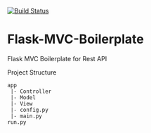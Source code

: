 [![Build Status](https://app.travis-ci.com/ailerondeveloperindo/Flask-MVC-Boilerplate.svg?branch=main)](https://app.travis-ci.com/ailerondeveloperindo/Flask-MVC-Boilerplate)
# Flask-MVC-Boilerplate
Flask MVC Boilerplate for Rest API

Project Structure
```
app
 |- Controller 
 |- Model
 |- View
 |- config.py
 |- main.py
run.py
